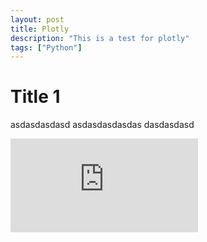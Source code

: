```yaml
---
layout: post
title: Plotly
description: "This is a test for plotly"
tags: ["Python"]
---
```

# Title 1
asdasdasdasd
asdasdasdasdas
dasdasdasd

<iframe scrolling='no' seamless='seamless' style='border:none' src='https://plotly.com/~Claudio96/1/'></iframe>

